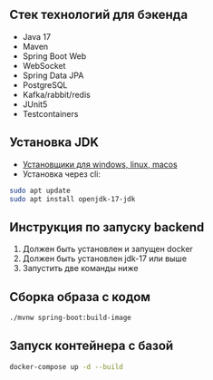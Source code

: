 ## Стек технологий для бэкенда

- Java 17
- Maven
- Spring Boot Web
- WebSocket
- Spring Data JPA
- PostgreSQL
- Kafka/rabbit/redis
- JUnit5
- Testcontainers

## Установка JDK

* [Установщики для windows, linux, macos](https://www.oracle.com/java/technologies/javase/jdk17-archive-downloads.html)
* Установка через cli:

```bash
sudo apt update
sudo apt install openjdk-17-jdk
```

## Инструкция по запуску backend

1. Должен быть установлен и запущен docker
2. Должен быть установлен jdk-17 или выше
3. Запустить две команды ниже

## Сборка образа с кодом

```bash
./mvnw spring-boot:build-image
```

## Запуск контейнера с базой

```bash
docker-compose up -d --build
```
